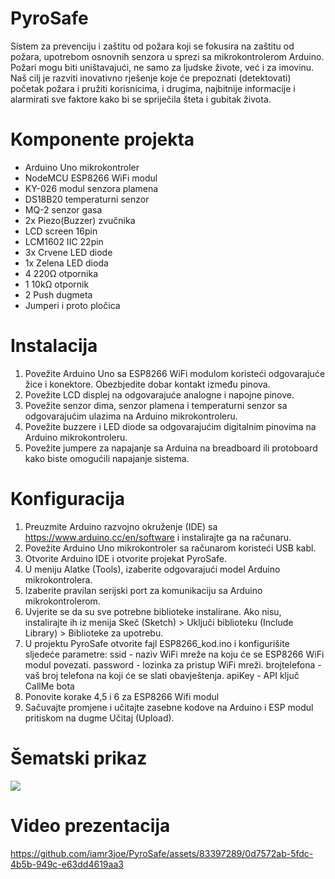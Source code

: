 # PyroSafe
Sistem za prevenciju i zaštitu od požara koji se fokusira na zaštitu od
požara, upotrebom osnovnih senzora u sprezi sa mikrokontrolerom Arduino. Požari
mogu biti uništavajući, ne samo za ljudske živote, već i za imovinu. Naš cilj je razviti
inovativno rješenje koje će prepoznati (detektovati) početak požara i pružiti korisnicima,
i drugima, najbitnije informacije i alarmirati sve faktore kako bi se spriječila šteta i
gubitak života.
# Komponente projekta
* Arduino Uno mikrokontroler
* NodeMCU ESP8266 WiFi modul
* KY-026 modul senzora plamena
* DS18B20 temperaturni senzor
* MQ-2 senzor gasa
* 2x Piezo(Buzzer) zvučnika 	
* LCD screen 	16pin
* LCM1602 IIC 	22pin
* 3x Crvene LED diode
* 1x Zelena LED dioda
* 4 220Ω otpornika
* 1 10kΩ otpornik
* 2 Push dugmeta
* Jumperi i proto pločica
# Instalacija

  1.  Povežite Arduino Uno sa ESP8266 WiFi modulom koristeći odgovarajuće žice i konektore. Obezbjedite dobar kontakt između pinova.
  2.  Povežite LCD displej na odgovarajuće analogne i napojne pinove.
  3.  Povežite senzor dima, senzor plamena i temperaturni senzor sa odgovarajućim ulazima na Arduino mikrokontroleru.
  4.  Povežite buzzere i LED diode sa odgovarajućim digitalnim pinovima na Arduino mikrokontroleru.
  5.  Povežite jumpere za napajanje sa Arduina na breadboard ili protoboard kako biste omogućili napajanje sistema.
# Konfiguracija

1.  Preuzmite Arduino razvojno okruženje (IDE) sa https://www.arduino.cc/en/software i instalirajte ga na računaru.
2.  Povežite Arduino Uno mikrokontroler sa računarom koristeći USB kabl.
3.  Otvorite Arduino IDE i otvorite projekat PyroSafe.
4.  U meniju Alatke (Tools), izaberite odgovarajući model Arduino mikrokontrolera.
5.  Izaberite pravilan serijski port za komunikaciju sa Arduino mikrokontrolerom.
6.  Uvjerite se da su sve potrebne biblioteke instalirane. Ako nisu, instalirajte ih iz menija Skeč (Sketch) > Uključi biblioteku (Include Library) > Biblioteke za upotrebu.
8.  U projektu PyroSafe otvorite fajl ESP8266_kod.ino i konfigurišite sljedeće parametre:
        ssid - naziv WiFi mreže na koju će se ESP8266 WiFi modul povezati.
        password - lozinka za pristup WiFi mreži.
        brojtelefona - vaš broj telefona na koji će se slati obavještenja.
        apiKey - API ključ CallMe bota
9. Ponovite korake 4,5 i 6 za ESP8266 Wifi modul
10. Sačuvajte promjene i učitajte zasebne kodove na Arduino i ESP modul pritiskom na dugme Učitaj (Upload).
# Šematski prikaz
<img src="https://i.imgur.com/RvxNfhi.png">

# Video prezentacija 

https://github.com/iamr3joe/PyroSafe/assets/83397289/0d7572ab-5fdc-4b5b-949c-e63dd4619aa3


